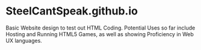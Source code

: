 # SteelCantSpeak.github.io
Basic Website design to test out HTML Coding. Potential Uses so far include Hosting and Running HTML5 Games, as well as showing Proficiency in Web UX languages.
